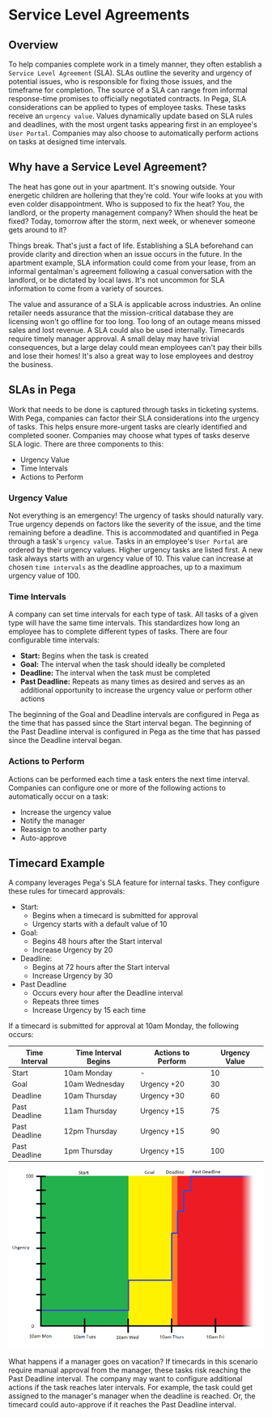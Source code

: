 # Service Level Agreements #

## Overview ##
To help companies complete work in a timely manner, they often establish a `Service Level Agreement` (SLA). SLAs outline the severity and urgency of potential issues, who is responsible for fixing those issues, and the timeframe for completion. The source of a SLA can range from informal response-time promises to officially negotiated contracts. In Pega, SLA considerations can be applied to types of employee tasks. These tasks receive an `urgency value`. Values dynamically update based on SLA rules and deadlines, with the most urgent tasks appearing first in an employee's `User Portal`. Companies may also choose to automatically perform actions on tasks at designed time intervals.

## Why have a Service Level Agreement? ##
The heat has gone out in your apartment. It's snowing outside. Your energetic children are hollering that they're cold. Your wife looks at you with even colder disappointment. Who is supposed to fix the heat? You, the landlord, or the property management company? When should the heat be fixed? Today, tomorrow after the storm, next week, or whenever someone gets around to it? 

Things break. That's just a fact of life. Establishing a SLA beforehand can provide clarity and direction when an issue occurs in the future. In the apartment example, SLA information could come from your lease, from an informal gentalman's agreement following a casual conversation with the landlord, or be dictated by local laws. It's not uncommon for SLA information to come from a variety of sources.

The value and assurance of a SLA is applicable across industries. An online retailer needs assurance that the mission-critical database they are licensing won't go offline for too long. Too long of an outage means missed sales and lost revenue. A SLA could also be used internally. Timecards require timely manager approval. A small delay may have trivial consequences, but a large delay could mean employees can't pay their bills and lose their homes! It's also a great way to lose employees and destroy the business.

## SLAs in Pega ##
Work that needs to be done is captured through tasks in ticketing systems. With Pega, companies can factor their SLA considerations into the urgency of tasks. This helps ensure more-urgent tasks are clearly identified and completed sooner. Companies may choose what types of tasks deserve SLA logic. There are three components to this:
- Urgency Value
- Time Intervals
- Actions to Perform

### Urgency Value ###
Not everything is an emergency! The urgency of tasks should naturally vary. True urgency depends on factors like the severity of the issue, and the time remaining before a deadline. This is accommodated and quantified in Pega through a task's `urgency value`. Tasks in an employee's `User Portal` are ordered by their urgency values. Higher urgency tasks are listed first. A new task always starts with an urgency value of 10. This value can increase at chosen `time intervals` as the deadline approaches, up to a maximum urgency value of 100.

### Time Intervals ###
A company can set time intervals for each type of task. All tasks of a given type will have the same time intervals. This standardizes how long an employee has to complete different types of tasks. There are four configurable time intervals:
- **Start:** Begins when the task is created
- **Goal:** The interval when the task should ideally be completed 
- **Deadline:** The interval when the task must be completed
- **Past Deadline:** Repeats as many times as desired and serves as an additional opportunity to increase the urgency value or perform other actions

The beginning of the Goal and Deadline intervals are configured in Pega as the time that has passed since the Start interval began. The beginning of the Past Deadline interval is configured in Pega as the time that has passed since the Deadline interval began.

### Actions to Perform ###
Actions can be performed each time a task enters the next time interval. Companies can configure one or more of the following actions to automatically occur on a task:
- Increase the urgency value
- Notify the manager
- Reassign to another party
- Auto-approve 

## Timecard Example ##
A company leverages Pega's SLA feature for internal tasks. They configure these rules for timecard approvals:
- Start:
    - Begins when a timecard is submitted for approval 
    - Urgency starts with a default value of 10
- Goal:
    - Begins 48 hours after the Start interval 
    - Increase Urgency by 20
- Deadline:
    - Begins at 72 hours after the Start interval
    - Increase Urgency by 30
- Past Deadline
    - Occurs every hour after the Deadline interval
    - Repeats three times
    - Increase Urgency by 15 each time

If a timecard is submitted for approval at 10am Monday, the following occurs: 

Time Interval | Time Interval Begins | Actions to Perform | Urgency Value
---|---|---|---
Start | 10am Monday | - | 10
Goal | 10am Wednesday | Urgency +20 | 30
Deadline | 10am Thursday | Urgency +30 | 60
Past Deadline | 11am Thursday | Urgency +15 | 75
Past Deadline | 12pm Thursday | Urgency +15 | 90
Past Deadline | 1pm Thursday | Urgency +15 | 100

![](img/Graph.png)

What happens if a manager goes on vacation? If timecards in this scenario require manual approval from the manager, these tasks risk reaching the Past Deadline interval. The company may want to configure additional actions if the task reaches later intervals. For example, the task could get assigned to the manager's manager when the deadline is reached. Or, the timecard could auto-approve if it reaches the Past Deadline interval.
